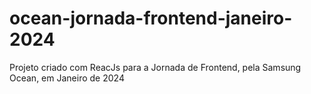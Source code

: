 # ocean-jornada-frontend-janeiro-2024
Projeto criado com ReacJs para a Jornada de Frontend, pela Samsung Ocean, em Janeiro de 2024
